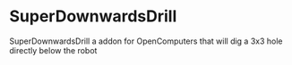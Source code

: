 # SuperDownwardsDrill
SuperDownwardsDrill a addon for OpenComputers that will dig a 3x3 hole directly below the robot
